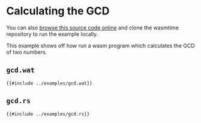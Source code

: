 # Calculating the GCD

You can also [browse this source code online][code] and clone the wasmtime
repository to run the example locally.

[code]: https://github.com/bytecodealliance/wasmtime/blob/master/examples/gcd.rs

This example shows off how run a wasm program which calculates the GCD of two
numbers.

## `gcd.wat`

```wat
{{#include ../examples/gcd.wat}}
```


## `gcd.rs`

```rust,ignore
{{#include ../examples/gcd.rs}}
```
